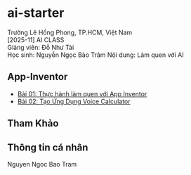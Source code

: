 # ai-starter

Trường Lê Hồng Phong, TP.HCM, Việt Nam  
[2025-11] AI CLASS  
Giảng viên: Đỗ Như Tài  
Học sinh: Nguyễn Ngọc Bảo Trâm 
Nội dung: Làm quen với AI

## App-Inventor

- [Bài 01: Thực hành làm quen với App Inventor](#)
- [Bài 02: Tạo Ứng Dụng Voice Calculator](#)

## Tham Khảo

## Thông tin cá nhân
Nguyen Ngoc Bao Tram
